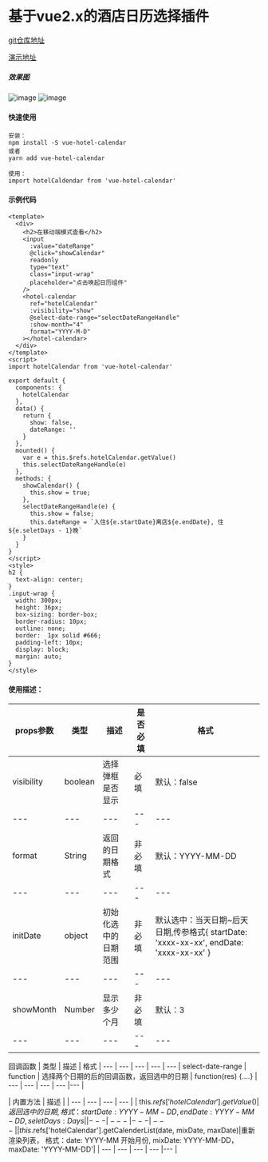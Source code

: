 # 基于vue2.x的酒店日历选择插件

[git仓库地址](https://github.com/WangZhenHao/vue-hotel-calendar)

[演示地址](https://wangzhenhao.github.io/vue-hotel-calendar/example/dist/index.html)
##### 效果图

![image](https://github.com/WangZhenHao/vue-hotel-calendar/blob/master/example/static/1.jpg)
![image](https://github.com/WangZhenHao/vue-hotel-calendar/blob/master/example/static/2.jpg)


#### 快速使用
```
安装：
npm install -S vue-hotel-calendar 
或者
yarn add vue-hotel-calendar

使用：
import hotelCaldendar from 'vue-hotel-calendar'
```
#### 示例代码
```
<template>
  <div>
    <h2>在移动端模式查看</h2>
    <input
      :value="dateRange"
      @click="showCalendar"
      readonly
      type="text"
      class="input-wrap"
      placeholder="点击唤起日历组件"
    />
    <hotel-calendar
      ref="hotelCalendar"
      :visibility="show"
      @select-date-range="selectDateRangeHandle"
      :show-month="4"
      format="YYYY-M-D"
    ></hotel-calendar>
  </div>
</template>
<script>
import hotelCalendar from 'vue-hotel-calendar'

export default {
  components: {
    hotelCalendar
  },
  data() {
    return {
      show: false,
      dateRange: ''
    }
  },
  mounted() {
    var e = this.$refs.hotelCalendar.getValue()
    this.selectDateRangeHandle(e)
  },
  methods: {
    showCalendar() {
      this.show = true;
    },
    selectDateRangeHandle(e) {
      this.show = false;
      this.dateRange = `入住${e.startDate}离店${e.endDate}, 住${e.seletDays - 1}晚`
    }
  }
}
</script>
<style>
h2 {
  text-align: center;
}
.input-wrap {
  width: 300px;
  height: 36px;
  box-sizing: border-box;
  border-radius: 10px;
  outline: none;
  border:  1px solid #666;
  padding-left: 10px;
  display: block;
  margin: auto;
}
</style>

```

####  使用描述：


 props参数 | 类型 | 描述 | 是否必填 | 格式|
--- | --- | --- | --- |--- |
visibility | boolean | 选择弹框是否显示 | 必填  |默认：false |
--- | --- | --- | --- |--- |
format | String | 返回的日期格式 | 非必填 | 默认：YYYY-MM-DD|
--- | --- | --- | --- |--- |
initDate | object | 初始化选中的日期范围 | 非必填|  默认选中：当天日期~后天日期,传参格式{ startDate: 'xxxx-xx-xx', endDate: 'xxxx-xx-xx' }|
--- | --- | --- | --- |--- |
showMonth | Number | 显示多少个月 | 非必填 | 默认：3 |
--- | --- | --- | --- |--- |


回调函数 | 类型 | 描述 | 格式 |
--- | --- | --- | --- | --- |
select-date-range | function | 选择两个日期的后的回调函数，返回选中的日期 | function(res) {....} |
--- | --- | --- | --- |--- |

| 内置方法 | 描述 | 
| --- | --- | --- | --- |
| this.$refs['hotelCalendar'].getValue()  | 返回选中的日期,格式： {startDate: YYYY-MM-DD,endDate: YYYY-MM-DD,seletDays: Days }|
| --- | --- | --- | --- |
|this.$refs['hotelCalendar'].getCalenderList(date, mixDate, maxDate)|重新渲染列表， 格式：date: YYYY-MM 开始月份, mixDate: YYYY-MM-DD，maxDate: 'YYYY-MM-DD'|
| --- | --- | --- | --- |--- |
